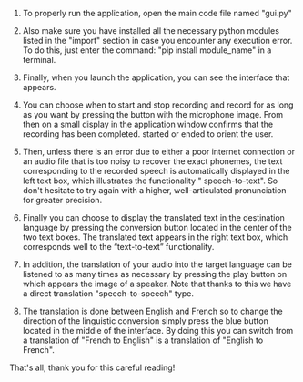 1. To properly run the application, open the main code file named "gui.py"

2. Also make sure you have installed all the necessary python modules listed in the "import" section in case you encounter any execution error. To do this, just enter the command: "pip install module_name" in a terminal.

3. Finally, when you launch the application, you can see the interface that appears.

4. You can choose when to start and stop recording and record for as long as you want by pressing the button with the microphone image. From then on a small display in the application window confirms that the recording has been completed. started or ended to orient the user.

5. Then, unless there is an error due to either a poor internet connection or an audio file that is too noisy to recover the exact phonemes, the text corresponding to the recorded speech is automatically displayed in the left text box, which illustrates the functionality " speech-to-text". So don't hesitate to try again with a higher, well-articulated pronunciation for greater precision.

6. Finally you can choose to display the translated text in the destination language by pressing the conversion button located in the center of the two text boxes. The translated text appears in the right text box, which corresponds well to the “text-to-text” functionality.

7. In addition, the translation of your audio into the target language can be listened to as many times as necessary by pressing the play button on which appears the image of a speaker. Note that thanks to this we have a direct translation "speech-to-speech" type.

8. The translation is done between English and French so to change the direction of the linguistic conversion simply press the blue button located in the middle of the interface. By doing this you can switch from a translation of "French to English" is a translation of "English to French".

That's all, thank you for this careful reading!

